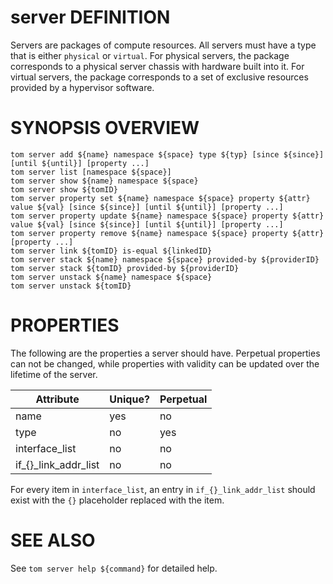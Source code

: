 # server DEFINITION

Servers are packages of compute resources. All servers must have a type
that is either `physical` or `virtual`.
For physical servers, the package corresponds to a physical server
chassis with hardware built into it. For virtual servers, the package
corresponds to a set of exclusive resources provided by a hypervisor
software.

# SYNOPSIS OVERVIEW

```
tom server add ${name} namespace ${space} type ${typ} [since ${since}] [until ${until}] [property ...]
tom server list [namespace ${space}]
tom server show ${name} namespace ${space}
tom server show ${tomID}
tom server property set ${name} namespace ${space} property ${attr} value ${val} [since ${since}] [until ${until}] [property ...]
tom server property update ${name} namespace ${space} property ${attr} value ${val} [since ${since}] [until ${until}] [property ...]
tom server property remove ${name} namespace ${space} property ${attr} [property ...]
tom server link ${tomID} is-equal ${linkedID}
tom server stack ${name} namespace ${space} provided-by ${providerID}
tom server stack ${tomID} provided-by ${providerID}
tom server unstack ${name} namespace ${space}
tom server unstack ${tomID}
```

# PROPERTIES

The following are the properties a server should have.
Perpetual properties can not be changed, while properties with validity
can be updated over the lifetime of the server.

Attribute | Unique? | Perpetual
 -------- | ------- | ---------
name | yes | no
type | no | yes
interface_list | no | no
if_{}_link_addr_list | no | no

For every item in `interface_list`, an entry in `if_{}_link_addr_list`
should exist with the `{}` placeholder replaced with the item.

# SEE ALSO

See `tom server help ${command}` for detailed help.
